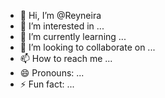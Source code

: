 - 👋 Hi, I’m @Reyneira
- 👀 I’m interested in ...
- 🌱 I’m currently learning ...
- 💞️ I’m looking to collaborate on ...
- 📫 How to reach me ...
- 😄 Pronouns: ...
- ⚡ Fun fact: ...

<!---
Reyneira/Reyneira is a ✨ special ✨ repository because its `README.md` (this file) appears on your GitHub profile.
You can click the Preview link to take a look at your changes.
--->
